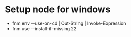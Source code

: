 # Setup node for windows

- fnm env --use-on-cd | Out-String | Invoke-Expression
- fnm use --install-if-missing 22
